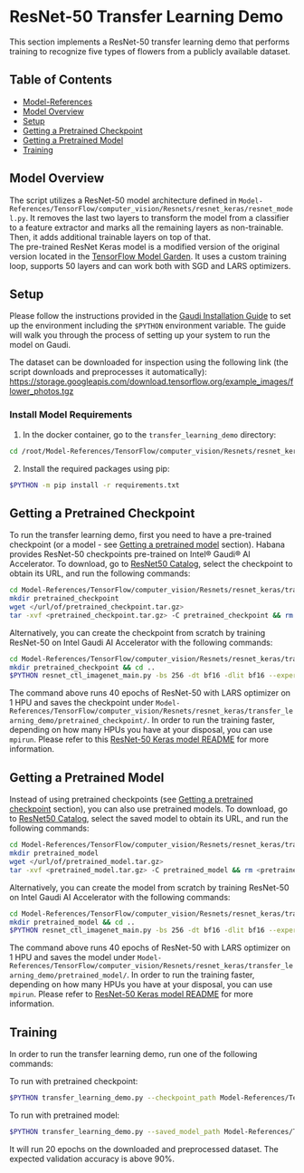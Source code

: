 # ResNet-50 Transfer Learning Demo

This section implements a ResNet-50 transfer learning demo that performs training to recognize five types of flowers from a publicly available dataset.

## Table of Contents
  - [Model-References](../../../../../README.md)
  - [Model Overview](#model-overview)
  - [Setup](#setup)
  - [Getting a Pretrained Checkpoint](#getting-a-pretrained-checkpoint)
  - [Getting a Pretrained Model](#getting-a-pretrained-model)
  - [Training](#training)

## Model Overview
The script utilizes a ResNet-50 model architecture defined in `Model-References/TensorFlow/computer_vision/Resnets/resnet_keras/resnet_model.py`.
It removes the last two layers to transform the model from a classifier to a feature extractor and marks all the remaining layers as non-trainable.
Then, it adds additional trainable layers on top of that.  
The pre-trained ResNet Keras model is a modified version of the original version located in the [TensorFlow Model Garden](https://github.com/tensorflow/models/tree/master/official/legacy/image_classification/resnet). It uses a custom training loop, supports 50 layers and can work both with SGD and LARS optimizers.

## Setup
Please follow the instructions provided in the [Gaudi Installation
Guide](https://docs.habana.ai/en/latest/Installation_Guide/index.html) to set up the
environment including the `$PYTHON` environment variable.
The guide will walk you through the process of setting up your system to run the model on Gaudi.


The dataset can be downloaded for inspection using the following link (the script downloads and preprocesses it automatically):
https://storage.googleapis.com/download.tensorflow.org/example_images/flower_photos.tgz  

### Install Model Requirements

1. In the docker container, go to the `transfer_learning_demo` directory:
```bash
cd /root/Model-References/TensorFlow/computer_vision/Resnets/resnet_keras/transfer_learning_demo
```
2. Install the required packages using pip:
```bash
$PYTHON -m pip install -r requirements.txt
```

## Getting a Pretrained Checkpoint
To run the transfer learning demo, first you need to have a pre-trained checkpoint (or a model - see [Getting a pretrained model](#getting-a-pretrained-model) section).
Habana provides ResNet-50 checkpoints pre-trained on Intel® Gaudi® AI Accelerator.
To download, go to [ResNet50 Catalog](https://developer.habana.ai/catalog/resnet-for-tensorflow/), select the checkpoint to obtain its URL, and run the following commands:

```bash
cd Model-References/TensorFlow/computer_vision/Resnets/resnet_keras/transfer_learning_demo
mkdir pretrained_checkpoint
wget </url/of/pretrained_checkpoint.tar.gz>
tar -xvf <pretrained_checkpoint.tar.gz> -C pretrained_checkpoint && rm <pretrained_checkpoint.tar.gz>
```

Alternatively, you can create the checkpoint from scratch by training ResNet-50 on Intel Gaudi AI Accelerator with the following commands:

```bash
cd Model-References/TensorFlow/computer_vision/Resnets/resnet_keras/transfer_learning_demo
mkdir pretrained_checkpoint && cd ..
$PYTHON resnet_ctl_imagenet_main.py -bs 256 -dt bf16 -dlit bf16 --experimental_preloading -dd /data/tensorflow/imagenet/tf_records -te 40 -ebe 40 --optimizer LARS --base_learning_rate 9.5 --warmup_epochs 3 --lr_schedule polynomial --label_smoothing 0.1 --weight_decay 0.0001 --single_l2_loss_op -md transfer_learning_demo/pretrained_checkpoint/ --enable_checkpoint_and_export
```

The command above runs 40 epochs of ResNet-50 with LARS optimizer on 1 HPU and saves the checkpoint under `Model-References/TensorFlow/computer_vision/Resnets/resnet_keras/transfer_learning_demo/pretrained_checkpoint/`.
In order to run the training faster, depending on how many HPUs you have at your disposal, you can use `mpirun`. Please refer to this [ResNet-50 Keras model README](../README.md) for more information.

## Getting a Pretrained Model
Instead of using pretrained checkpoints (see [Getting a pretrained checkpoint](#getting-a-pretrained-checkpoint) section), you can also use pretrained models.
To download, go to [ResNet50 Catalog](https://developer.habana.ai/catalog/resnet-for-tensorflow/), select the saved model to obtain its URL, and run the following commands:

```bash
cd Model-References/TensorFlow/computer_vision/Resnets/resnet_keras/transfer_learning_demo
mkdir pretrained_model
wget </url/of/pretrained_model.tar.gz>
tar -xvf <pretrained_model.tar.gz> -C pretrained_model && rm <pretrained_model.tar.gz>
```

Alternatively, you can create the model from scratch by training ResNet-50 on Intel Gaudi AI Accelerator with the following commands:

```bash
cd Model-References/TensorFlow/computer_vision/Resnets/resnet_keras/transfer_learning_demo
mkdir pretrained_model && cd ..
$PYTHON resnet_ctl_imagenet_main.py -bs 256 -dt bf16 -dlit bf16 --experimental_preloading -dd /data/tensorflow/imagenet/tf_records -te 40 -ebe 40 --optimizer LARS --base_learning_rate 9.5 --warmup_epochs 3 --lr_schedule polynomial --label_smoothing 0.1 --weight_decay 0.0001 --single_l2_loss_op -md transfer_learning_demo/pretrained_model/ --save_full_model
```

The command above runs 40 epochs of ResNet-50 with LARS optimizer on 1 HPU and saves the model under `Model-References/TensorFlow/computer_vision/Resnets/resnet_keras/transfer_learning_demo/pretrained_model/`.
In order to run the training faster, depending on how many HPUs you have at your disposal, you can use `mpirun`. Please refer to [ResNet-50 Keras model README](../README.md) for more information.

## Training
In order to run the transfer learning demo, run one of the following commands:

To run with pretrained checkpoint:
```bash
$PYTHON transfer_learning_demo.py --checkpoint_path Model-References/TensorFlow/computer_vision/Resnets/resnet_keras/transfer_learning_demo/pretrained_checkpoint/ckpt-25000
```

To run with pretrained model:
```bash
$PYTHON transfer_learning_demo.py --saved_model_path Model-References/TensorFlow/computer_vision/Resnets/resnet_keras/transfer_learning_demo/pretrained_model/resnet_model.h5
```

It will run 20 epochs on the downloaded and preprocessed dataset. The expected validation accuracy is above 90%.